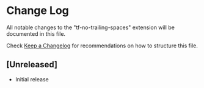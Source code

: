 # Change Log

All notable changes to the "tf-no-trailing-spaces" extension will be documented in this file.

Check [Keep a Changelog](http://keepachangelog.com/) for recommendations on how to structure this file.

## [Unreleased]

- Initial release